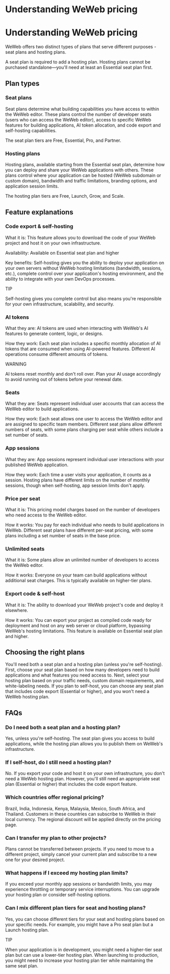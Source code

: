 # Understanding WeWeb pricing ​


# Understanding WeWeb pricing ​

WeWeb offers two distinct types of plans that serve different purposes - seat plans and hosting plans.

A seat plan is required to add a hosting plan. Hosting plans cannot be purchased standalone—you'll need at least an Essential seat plan first.


## Plan types ​


### Seat plans ​

Seat plans determine what building capabilities you have access to within the WeWeb editor. These plans control the number of developer seats (users who can access the WeWeb editor), access to specific WeWeb features for building applications, AI token allocation, and code export and self-hosting capabilities.

The seat plan tiers are Free, Essential, Pro, and Partner.


### Hosting plans ​

Hosting plans, available starting from the Essential seat plan, determine how you can deploy and share your WeWeb applications with others. These plans control where your application can be hosted (WeWeb subdomain or custom domain), bandwidth and traffic limitations, branding options, and application session limits.

The hosting plan tiers are Free, Launch, Grow, and Scale.


## Feature explanations ​


### Code export & self-hosting ​

What it is: This feature allows you to download the code of your WeWeb project and host it on your own infrastructure.

Availability: Available on Essential seat plan and higher

Key benefits: Self-hosting gives you the ability to deploy your application on your own servers without WeWeb hosting limitations (bandwidth, sessions, etc.), complete control over your application's hosting environment, and the ability to integrate with your own DevOps processes.

TIP

Self-hosting gives you complete control but also means you're responsible for your own infrastructure, scalability, and security.


### AI tokens ​

What they are: AI tokens are used when interacting with WeWeb's AI features to generate content, logic, or designs.

How they work: Each seat plan includes a specific monthly allocation of AI tokens that are consumed when using AI-powered features. Different AI operations consume different amounts of tokens.

WARNING

AI tokens reset monthly and don't roll over. Plan your AI usage accordingly to avoid running out of tokens before your renewal date.


### Seats ​

What they are: Seats represent individual user accounts that can access the WeWeb editor to build applications.

How they work: Each seat allows one user to access the WeWeb editor and are assigned to specific team members. Different seat plans allow different numbers of seats, with some plans charging per seat while others include a set number of seats.


### App sessions ​

What they are: App sessions represent individual user interactions with your published WeWeb application.

How they work: Each time a user visits your application, it counts as a session. Hosting plans have different limits on the number of monthly sessions, though when self-hosting, app session limits don't apply.


### Price per seat ​

What it is: This pricing model charges based on the number of developers who need access to the WeWeb editor.

How it works: You pay for each individual who needs to build applications in WeWeb. Different seat plans have different per-seat pricing, with some plans including a set number of seats in the base price.


### Unlimited seats ​

What it is: Some plans allow an unlimited number of developers to access the WeWeb editor.

How it works: Everyone on your team can build applications without additional seat charges. This is typically available on higher-tier plans.


### Export code & self-host ​

What it is: The ability to download your WeWeb project's code and deploy it elsewhere.

How it works: You can export your project as compiled code ready for deployment and host on any web server or cloud platform, bypassing WeWeb's hosting limitations. This feature is available on Essential seat plan and higher.


## Choosing the right plans ​

You'll need both a seat plan and a hosting plan (unless you're self-hosting). First, choose your seat plan based on how many developers need to build applications and what features you need access to. Next, select your hosting plan based on your traffic needs, custom domain requirements, and white-labeling needs. If you plan to self-host, you can choose any seat plan that includes code export (Essential or higher), and you won't need a WeWeb hosting plan.


## FAQs ​


### Do I need both a seat plan and a hosting plan? ​

Yes, unless you're self-hosting. The seat plan gives you access to build applications, while the hosting plan allows you to publish them on WeWeb's infrastructure.


### If I self-host, do I still need a hosting plan? ​

No. If you export your code and host it on your own infrastructure, you don't need a WeWeb hosting plan. However, you'll still need an appropriate seat plan (Essential or higher) that includes the code export feature.


### Which countries offer regional pricing? ​

Brazil, India, Indonesia, Kenya, Malaysia, Mexico, South Africa, and Thailand. Customers in these countries can subscribe to WeWeb in their local currency. The regional discount will be applied directly on the pricing page.


### Can I transfer my plan to other projects? ​

Plans cannot be transferred between projects. If you need to move to a different project, simply cancel your current plan and subscribe to a new one for your desired project.


### What happens if I exceed my hosting plan limits? ​

If you exceed your monthly app sessions or bandwidth limits, you may experience throttling or temporary service interruptions. You can upgrade your hosting plan or consider self-hosting options.


### Can I mix different plan tiers for seat and hosting plans? ​

Yes, you can choose different tiers for your seat and hosting plans based on your specific needs. For example, you might have a Pro seat plan but a Launch hosting plan.

TIP

When your application is in development, you might need a higher-tier seat plan but can use a lower-tier hosting plan. When launching to production, you might need to increase your hosting plan tier while maintaining the same seat plan.

